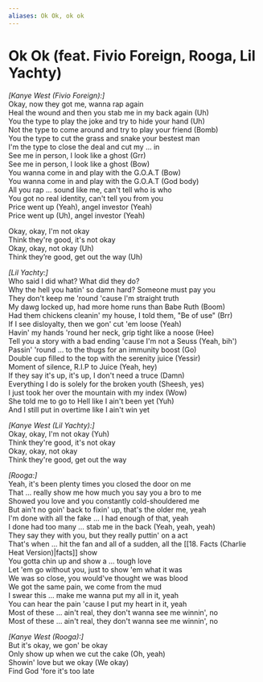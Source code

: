 ```yaml
---
aliases: Ok Ok, ok ok
---
```


# Ok Ok (feat. Fivio Foreign, Rooga, Lil Yachty)

_[Kanye West (Fivio Foreign):]_  
Okay, now they got me, wanna rap again  
Heal the wound and then you stab me in my back again (Uh)  
You the type to play the joke and try to hide your hand (Uh)  
Not the type to come around and try to play your friend (Bomb)  
You the type to cut the grass and snake your bestest man  
I'm the type to close the deal and cut my … in  
See me in person, I look like a ghost (Grr)  
See me in person, I look like a ghost (Bow)  
You wanna come in and play with the G.O.A.T (Bow)  
You wanna come in and play with the G.O.A.T (God body)  
All you rap … sound like me, can't tell who is who  
You got no real identity, can't tell you from you  
Price went up (Yeah), angel investor (Yeah)  
Price went up (Uh), angel investor (Yeah)  

Okay, okay, I'm not okay  
Think they're good, it's not okay  
Okay, okay, not okay (Uh)  
Think they’re good, get out the way (Uh)  

_[Lil Yachty:]_  
Who said I did what? What did they do?  
Why the hell you hatin' so damn hard? Someone must pay you  
They don't keep me 'round 'cause I'm straight truth  
My dawg locked up, had more home runs than Babe Ruth (Boom)  
Had them chickens cleanin' my house, I told them, "Be of use" (Brr)  
If I see disloyalty, then we gon' cut 'em loose (Yeah)  
Havin' my hands 'round her neck, grip tight like a noose (Hee)  
Tell you a story with a bad ending 'cause I'm not a Seuss (Yeah, bih')  
Passin' 'round … to the thugs for an immunity boost (Go)  
Double cup filled to the top with the serenity juice (Yessir)  
Moment of silence, R.I.P to Juice (Yeah, hey)  
If they say it's up, it's up, I don't need a truce (Damn)  
Everything I do is solely for the broken youth (Sheesh, yes)  
I just took her over the mountain with my index (Wow)  
She told me to go to Hell like I ain't been yet (Yuh)  
And I still put in overtime like I ain't win yet  

_[Kanye West (Lil Yachty):]_  
Okay, okay, I'm not okay (Yuh)  
Think they're good, it's not okay  
Okay, okay, not okay  
Think they're good, get out the way  

_[Rooga:]_  
Yeah, it's been plenty times you closed the door on me  
That … really show me how much you say you a bro to me  
Showed you love and you constantly cold-shouldered me  
But ain't no goin' back to fixin' up, that's the older me, yeah  
I'm done with all the fake … I had enough of that, yeah  
I done had too many … stab me in the back (Yeah, yeah, yeah)  
They say they with you, but they really puttin' on a act  
That's when … hit the fan and all of a sudden, all the [[18. Facts (Charlie Heat Version)|facts]] show  
You gotta chin up and show a … tough love  
Let 'em go without you, just to show 'em what it was  
We was so close, you would've thought we was blood  
We got the same pain, we come from the mud  
I swear this … make me wanna put my all in it, yeah  
You can hear the pain 'cause I put my heart in it, yeah  
Most of these … ain't real, they don't wanna see me winnin', no  
Most of these … ain't real, they don't wanna see me winnin', no  

_[Kanye West (Rooga):]_  
But it's okay, we gon' be okay  
Only show up when we cut the cake (Oh, yeah)  
Showin' love but we okay (We okay)  
Find God 'fore it's too late
